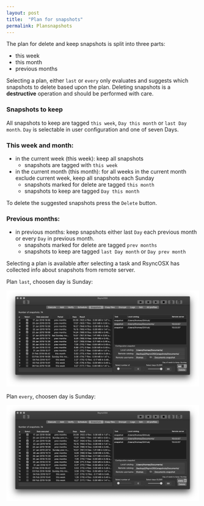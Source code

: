 ```yaml
---
layout: post
title:  "Plan for snapshots"
permalink: Plansnapshots
---
```


The plan for delete and keep snapshots is split into three parts:

- this week
- this month
- previous months

Selecting a plan, either `last` or `every` only evaluates and suggests which snapshots to delete based upon the plan. Deleting snapshots is a **destructive** operation and should be performed with care.

### Snapshots to keep

All snapshots to keep are tagged `this week`, `Day this month` or `last Day month`. `Day` is selectable in user configuration and one of seven Days.

### This week and month:

- in the current week (this week): keep all snapshots
  - snapshots are tagged with `this week`
- in the current month (this month): for all weeks in the current month exclude current week, keep all snapshots each Sunday
  - snapshots marked for delete are tagged `this month`
  - snapshots to keep are tagged `Day this month`

To delete the suggested snapshots press the `Delete` button.

### Previous months:

- in previous months: keep snapshots either last `Day` each previous month or every `Day` in previous month.
  - snapshots marked for delete are tagged `prev months`
  - snapshots to keep are tagged `last Day month` or `Day prev month`

Selecting a plan is available after selecting a task and RsyncOSX has collected info about snapshots from remote server.

Plan `last`, choosen day is Sunday:

![](/images/RsyncOSX/master/plansnapshots/last.png)

Plan `every`, choosen day is Sunday:

![](/images/RsyncOSX/master/plansnapshots/every.png)
